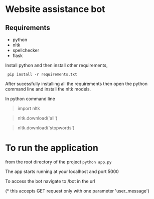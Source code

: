 # Website assistance bot

## Requirements
- python
- nltk
- spellchecker
- flask

Install python and then install other requirements,

` pip install -r requirements.txt`

After sucessfully installing all the requirements then open the python command line and install the nltk models.

In python command line

> import nltk

> nltk.download('all')

> nltk.download('stopwords')


# To run the application 
from the root directory of the project
`python app.py`

The app starts running at your localhost and port 5000

To access the bot navigate to /bot in the url 

(* this accepts GET request only with one parameter 'user_message')